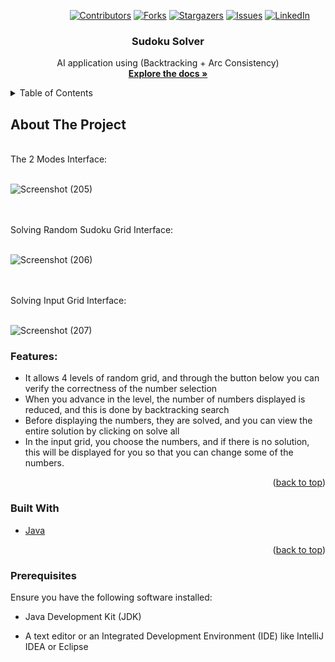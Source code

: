 <a name="readme-top"></a>

<!-- PROJECT SHIELDS -->
&nbsp; &nbsp; &nbsp; &nbsp; &nbsp; &nbsp; &nbsp; &nbsp; &nbsp; &nbsp; &nbsp; &nbsp;
[![Contributors][contributors-shield]][contributors-url]
[![Forks][forks-shield]][forks-url]
[![Stargazers][stars-shield]][stars-url]
[![Issues][issues-shield]][issues-url]
[![LinkedIn][linkedin-shield]][linkedin-url]



<!-- PROJECT LOGO -->
<div align="center">
  <h3 align="center">Sudoku Solver</h3>

  <p align="center">
    AI application using (Backtracking + Arc Consistency)
    <br />
    <a href="https://github.com/Arsany-Osama/Sudoku-Solver-Java/tree/master"><strong>Explore the docs »</strong></a>
  </p>
</div>



<!-- TABLE OF CONTENTS -->
<details>
  <summary>Table of Contents</summary>
  <ol>
    <li>
      <a href="#about-the-project">About The Project</a>
      <ul>
        <li><a href="#built-with">Built With</a></li>
      </ul>
    </li>
    <li>
      <a href="#getting-started">Getting Started</a>
      <ul>
        <li><a href="#prerequisites">Prerequisites</a></li>
      </ul>
    </li>
  </ol>
</details>



<!-- ABOUT THE PROJECT -->

## About The Project
</br>
The 2 Modes Interface:
</br></br>

![Screenshot (205)](https://github.com/Arsany-Osama/Sudoku-Solver-Java/assets/160052013/27551ac6-09b6-4a41-9d12-02167ed21e27)

</br></br>
Solving Random Sudoku Grid Interface:
</br></br>

![Screenshot (206)](https://github.com/Arsany-Osama/Sudoku-Solver-Java/assets/160052013/4e112238-3f42-49f0-a0e3-5813f8a9fbcf)

</br></br>
Solving Input Grid Interface:
</br></br>

![Screenshot (207)](https://github.com/Arsany-Osama/Sudoku-Solver-Java/assets/160052013/98a258fd-5684-443b-986e-1fc689ecccd4)

### Features:
- It allows 4 levels of random grid, and through the button below you can verify the correctness of the number selection
- When you advance in the level, the number of numbers displayed is reduced, and this is done by backtracking search
- Before displaying the numbers, they are solved, and you can view the entire solution by clicking on solve all
- In the input grid, you choose the numbers, and if there is no solution, this will be displayed for you so that you can change some of the numbers.
<p align="right">(<a href="#readme-top">back to top</a>)</p>



### Built With

* [Java](https://www.oracle.com/java/)

<p align="right">(<a href="#readme-top">back to top</a>)</p>

### Prerequisites

Ensure you have the following software installed:
* Java Development Kit (JDK)
* A text editor or an Integrated Development Environment (IDE) like IntelliJ IDEA or Eclipse

  [contributors-shield]: https://img.shields.io/github/contributors/Arsany-Osama/Sudoku-Solver-Java.svg?style=for-the-badge
[contributors-url]: https://github.com/Arsany-Osama/Sudoku-Solver-Java/graphs/contributors
[forks-shield]: https://img.shields.io/github/forks/Arsany-Osama/Sudoku-Solver-Java.svg?style=for-the-badge
[forks-url]: https://github.com/Arsany-Osama/Sudoku-Solver-Java/network/members
[stars-shield]: https://img.shields.io/github/stars/Arsany-Osama/Sudoku-Solver-Java.svg?style=for-the-badge
[stars-url]: https://github.com/Arsany-Osama/Sudoku-Solver-Java/stargazers
[issues-shield]: https://img.shields.io/github/issues/Arsany-Osama/Sudoku-Solver-Java.svg?style=for-the-badge
[issues-url]: https://github.com/Arsany-Osama/Sudoku-Solver-Java/issues
[linkedin-shield]: https://img.shields.io/badge/-LinkedIn-black.svg?style=for-the-badge&logo=linkedin&colorB=555
[linkedin-url]: https://linkedin.com/in/arsany-osama-446942264
